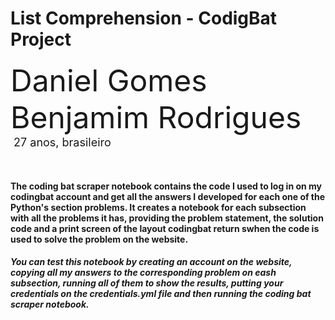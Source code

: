 # List Comprehension - CodigBat Project

<font size="+4">Daniel Gomes Benjamim Rodrigues</font><br>
<font size="+1.6">&#160;27 anos, brasileiro</font>
<p>&nbsp;</p>

#### The coding bat scraper notebook contains the code I used to log in on my codingbat account and get all the answers I developed for each one of the Python's section problems. It creates a notebook for each subsection with all the problems it has, providing the problem statement, the solution code and a print screen of the layout codingbat return swhen the code is used to solve the problem on the website. 

##### You can test this notebook by creating an account on the website, copying all my answers to the corresponding problem on eash subsection, running all of them to show the results, putting your credentials on the credentials.yml file and then running the coding bat scraper notebook.
